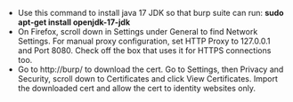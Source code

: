 * Use this command to install java 17 JDK so that burp suite can run: **sudo apt-get install openjdk-17-jdk**
* On Firefox, scroll down in Settings under General to find Network Settings. For manual proxy configuration,
  set HTTP Proxy to 127.0.0.1 and Port 8080. Check off the box that uses it for HTTPS connections too.
* Go to http://burp/ to download the cert. Go to Settings, then Privacy and Security, scroll down to Certificates and
  click View Certificates. Import the downloaded cert and allow the cert to identity websites only.
